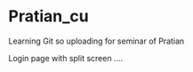 # Pratian_cu
Learning Git so uploading for seminar of Pratian 

Login page with split screen ....
 
